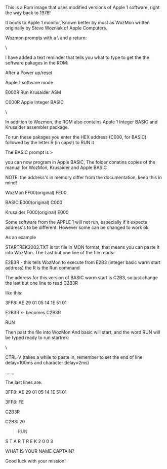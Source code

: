 This is a Rom image that uses modified versions of Apple 1 software, right the way back to 1976!

It boots to Apple 1 monitor, Known better by most as WozMon written originally by Steve Wozniak
of Apple Computers.

Wozmon prompts with a \ and a return:

\

I have added a text reminder that tells you what to type to get the the software pakages in the ROM:


After a Power up/reset


Apple 1 software mode

E000R Run Krusaider ASM

C000R Apple Integer BASIC

\


In addition to Wozmon, the ROM also contains Apple 1 Integer BASIC and Krusaider assembler package.

To run these pakages you enter the HEX address (C000, for BASIC) followed by the letter R (in caps!) to RUN it

The BASIC prompt is >


you can now program in Apple BASIC, The folder conatins copies of the manual for WozMon, Krusaider and Apple BASIC

NOTE: the address's in memory differ from the documentation, keep this in mind!
        
  WozMon  FF00(original)  FE00
  
  BASIC    E000(original)  C000
  
  Krusaider  F000(original)  E000
  

  Some software from the APPLE 1 will not run, especially if it expects address's to be different. However some can be changed to work ok.
  

  As an example
  
  STARTREK2003.TXT is txt file in MON format, that means you can paste it into WozMon. The Last but one line of the file reads:
  
  E2B3R - this tells WozMon to execute from E2B3 (integer basic warm start address) the R is the Run command
  
  The address for this version of BASIC warm start is C2B3, so just change the last but one line to read C2B3R
  
  like this:
  
3FF8: AE 29 01 05 14 1E 51 01

E2B3R <- becomes C2B3R


RUN


Then past the file into WozMon And basic will start, and the word RUN will be typed ready to run startrek:

\

CTRL-V (takes a while to paste in, remember to set the end of line delay=100ms and character delay=2ms)

.......

The last lines are:

3FF8: AE 29 01 05 14 1E 51 01   

3FF8: FE        

C2B3R     

C2B3: 20  

>                                                                               
                                                                                
>RUN                                                                            
                                                                                
                                                                                
S T A R T R E K  2 0 0 3                                                  
                                                                                
                                                                                
                                                                                
                                                                                
WHAT IS YOUR NAME CAPTAIN?


Good luck with your mission!

